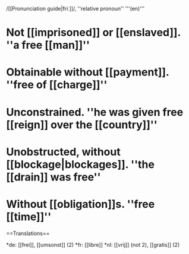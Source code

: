 /[[Pronunciation guide|friː]]/, ''relative pronoun'' '''(en)'''

# Not [[imprisoned]] or [[enslaved]]. ''a free [[man]]''
# Obtainable without [[payment]]. ''free of [[charge]]''
# Unconstrained. ''he was given free [[reign]] over the [[country]]''
# Unobstructed, without [[blockage|blockages]]. ''the [[drain]] was free''
# Without [[obligation]]s. ''free [[time]]''

==Translations==

*de: [[frei]], [[umsonst]] (2)
*fr: [[libre]]
*nl: [[vrij]] (not 2), [[gratis]] (2)